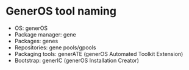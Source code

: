 # GenerOS tool naming

- OS: generOS
- Package manager: gene
- Packages: genes
- Repositories: gene pools/gpools
- Packaging tools: generATE (generOS Automated Toolkit Extension)
- Bootstrap: generIC (generOS Installation Creator)